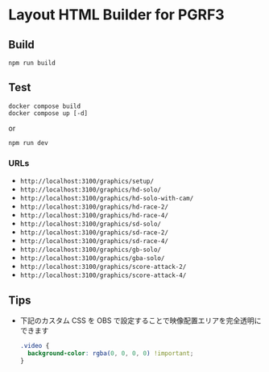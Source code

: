 # Layout HTML Builder for PGRF3

## Build
```
npm run build
```

## Test
```
docker compose build
docker compose up [-d]
```
or
```
npm run dev
```

### URLs
* `http://localhost:3100/graphics/setup/`
* `http://localhost:3100/graphics/hd-solo/`
* `http://localhost:3100/graphics/hd-solo-with-cam/`
* `http://localhost:3100/graphics/hd-race-2/`
* `http://localhost:3100/graphics/hd-race-4/`
* `http://localhost:3100/graphics/sd-solo/`
* `http://localhost:3100/graphics/sd-race-2/`
* `http://localhost:3100/graphics/sd-race-4/`
* `http://localhost:3100/graphics/gb-solo/`
* `http://localhost:3100/graphics/gba-solo/`
* `http://localhost:3100/graphics/score-attack-2/`
* `http://localhost:3100/graphics/score-attack-4/`

## Tips
* 下記のカスタム CSS を OBS で設定することで映像配置エリアを完全透明にできます
  ```css
  .video {
    background-color: rgba(0, 0, 0, 0) !important;
  }
  ```